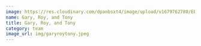 ```yaml
---
image: https://res.cloudinary.com/dpanbsxt4/image/upload/v1679762780/EE2B12B5-0070-47CE-B53A-A81915815632_borm4f.jpg
name: Gary, Roy, and Tony
title: Gary, Roy, and Tony
category: team
image_url: img/garyroytony.jpeg
---
```

